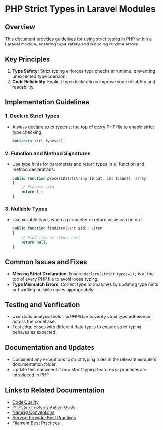 # PHP Strict Types in Laravel Modules

## Overview
This document provides guidelines for using strict typing in PHP within a Laravel module, ensuring type safety and reducing runtime errors.

## Key Principles
1. **Type Safety**: Strict typing enforces type checks at runtime, preventing unexpected type coercion.
2. **Code Reliability**: Explicit type declarations improve code reliability and readability.

## Implementation Guidelines
### 1. Declare Strict Types
- Always declare strict types at the top of every PHP file to enable strict type checking.
  ```php
  declare(strict_types=1);
  ```

### 2. Function and Method Signatures
- Use type hints for parameters and return types in all function and method declarations.
  ```php
  public function processData(string $input, int $count): array
  {
      // Process data
      return [];
  }
  ```

### 3. Nullable Types
- Use nullable types when a parameter or return value can be null.
  ```php
  public function findItem(?int $id): ?Item
  {
      // Find item or return null
      return null;
  }
  ```

## Common Issues and Fixes
- **Missing Strict Declaration**: Ensure `declare(strict_types=1);` is at the top of every PHP file to avoid loose typing.
- **Type Mismatch Errors**: Correct type mismatches by updating type hints or handling nullable cases appropriately.

## Testing and Verification
- Use static analysis tools like PHPStan to verify strict type adherence across the codebase.
- Test edge cases with different data types to ensure strict typing behaves as expected.

## Documentation and Updates
- Document any exceptions to strict typing rules in the relevant module's documentation folder.
- Update this document if new strict typing features or practices are introduced in PHP.

## Links to Related Documentation
- [Code Quality](./CODE_QUALITY.md)
- [PHPStan Implementation Guide](./PHPSTAN-IMPLEMENTATION-GUIDE.md)
- [Naming Conventions](./NAMING-CONVENTIONS.md)
- [Service Provider Best Practices](./SERVICE-PROVIDER-BEST-PRACTICES.md)
- [Filament Best Practices](./FILAMENT-BEST-PRACTICES.md)
